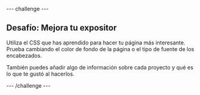 --- challenge ---

## Desafío: Mejora tu expositor

Utiliza el CSS que has aprendido para hacer tu página más interesante. Prueba cambiando el color de fondo de la página o el tipo de fuente de los encabezados.

También puedes añadir algo de información sobre cada proyecto y qué es lo que te gustó al hacerlos.

--- /challenge ---